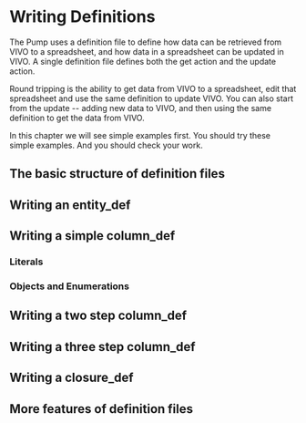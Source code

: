 # Writing Definitions
The Pump uses a definition file to define how data can be retrieved from VIVO to a spreadsheet, and how data in a spreadsheet can be updated in VIVO.  A single definition file defines both the get action and the update action.

Round tripping is the ability to get data from VIVO to a spreadsheet, edit that spreadsheet and use the same definition to update VIVO.  You can also start from the update -- adding new data to VIVO, and then using the same definition to get the data from VIVO.

In this chapter we will see simple examples first.  You should try these simple examples.  And you should check your work.

## The basic structure of definition files

## Writing an entity_def
## Writing a simple column_def
### Literals
### Objects and Enumerations
## Writing a two step column_def
## Writing a three step column_def
## Writing a closure_def
## More features of definition files

